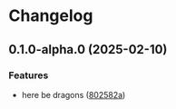 # Changelog

## 0.1.0-alpha.0 (2025-02-10)


### Features

* here be dragons ([802582a](https://github.com/enymawse/mousefart/commit/802582aaa34c7c330a0d4d80b70c05d001e95157))
